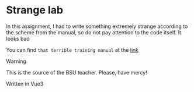 # Strange lab

In this assignment, I had to write something extremely strange according to the scheme from the manual, so do not pay attention to the code itself. It looks bad

You can find `that terrible training manual` at the [link](https://drive.google.com/drive/folders/17lur3aq50g-xNLN6ePoFOHxqeqVdwIgE)

> [!WARNING]
> This is the source of the BSU teacher.
> Please, have mercy!

Written in Vue3
